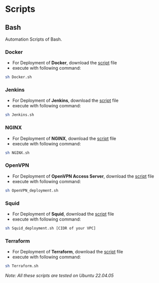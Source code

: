 # Scripts

## Bash
Automation Scripts of Bash.

### Docker
- For Deployment of **Docker**, download the [script](https://raw.githubusercontent.com/thenabeelhassan/Scripts/main/Bash/Docker.sh) file
- execute with following command:

```bash
sh Docker.sh
```

### Jenkins
- For Deployment of **Jenkins**, download the [script](https://raw.githubusercontent.com/thenabeelhassan/Scripts/main/Bash/Jenkins.sh) file
- execute with following command:

```bash
sh Jenkins.sh
```

### NGINX
- For Deployment of **NGINX**, download the [script](https://raw.githubusercontent.com/thenabeelhassan/Scripts/main/Bash/NGINX.sh) file
- execute with following command:

```bash
sh NGINX.sh
```

### OpenVPN
- For Deployment of **OpenVPN Access Server**, download the [script](https://raw.githubusercontent.com/thenabeelhassan/Scripts/main/Bash/OpenVPN_deployment.sh) file
- execute with following command:

```bash
sh OpenVPN_deployment.sh
```

### Squid
- For Deployment of **Squid**, download the [script](https://raw.githubusercontent.com/thenabeelhassan/Scripts/main/Bash/Squid_deployment.sh) file
- execute with following command:

```bash
sh Squid_deployment.sh [CIDR of your VPC]
```

### Terraform
- For Deployment of **Terraform**, download the [script](https://raw.githubusercontent.com/thenabeelhassan/Scripts/main/Bash/Terraform.sh) file
- execute with following command:

```bash
sh Terraform.sh
```

_Note: All these scripts are tested on Ubuntu 22.04.05_